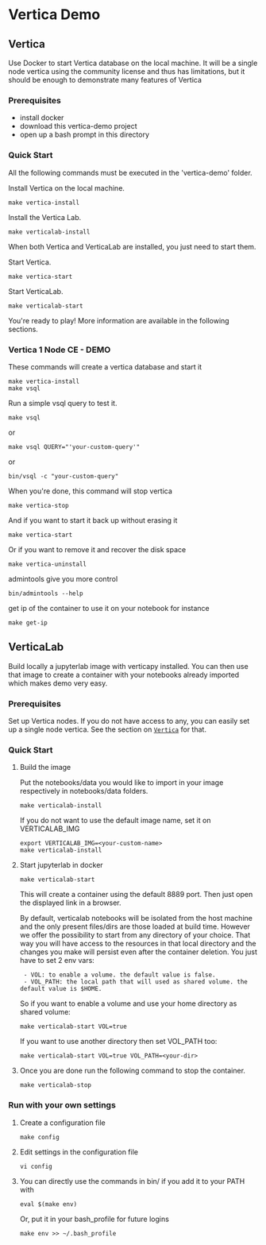 # Vertica Demo

## Vertica
Use Docker to start Vertica database on the local machine.  It will be a
single node vertica using the community license and thus has limitations, but
it should be enough to demonstrate many features of Vertica

### Prerequisites

 * install docker
 * download this vertica-demo project
 * open up a bash prompt in this directory

### Quick Start

All the following commands must be executed in the 'vertica-demo' folder.

Install Vertica on the local machine.
```
make vertica-install
```
Install the Vertica Lab.
```
make verticalab-install
```

When both Vertica and VerticaLab are installed, you just need to start them.

Start Vertica.
```
make vertica-start
```
Start VerticaLab.
```
make verticalab-start
```

You're ready to play! More information are available in the following sections.


### Vertica 1 Node CE - DEMO

These commands will create a vertica database and start it
```
make vertica-install
make vsql
```
Run a simple vsql query to test it.
```
make vsql
```
or
```
make vsql QUERY="'your-custom-query'"
```
or
```
bin/vsql -c "your-custom-query"
```
When you're done, this command will stop vertica
```
make vertica-stop
```
And if you want to start it back up without erasing it
```
make vertica-start
```
Or if you want to remove it and recover the disk space
```
make vertica-uninstall
```
admintools give you more control
```
bin/admintools --help
```
get ip of the container to use it on your notebook for instance
```
make get-ip
```

## VerticaLab

Build locally a jupyterlab image with verticapy installed. You can then use that image to create a container with  your notebooks already imported which makes demo very easy.

### Prerequisites

Set up Vertica nodes. If you do not have access to any, you can easily set up a single node vertica. See the section on [`Vertica`](#Vertica) for that.

### Quick Start

1. Build the image

    Put the notebooks/data you would like to import in your image respectively in notebooks/data folders.
    ```
    make verticalab-install
    ```
    If you do not want to use the default image name, set it on VERTICALAB_IMG
    ```
    export VERTICALAB_IMG=<your-custom-name>
    make verticalab-install
    ```
2. Start jupyterlab in docker

    ```
    make verticalab-start
    ```
    This will create a container using the default 8889 port. Then just open the displayed link in a browser.

    By default, verticalab notebooks will be isolated from the host machine and the only present files/dirs are those loaded at build time. However we offer the possibility to start from any directory of your choice. That way you will have access to the resources in that local directory and the changes you make will persist even after the container deletion. You just have to set 2 env vars:

        - VOL: to enable a volume. the default value is false.
        - VOL_PATH: the local path that will used as shared volume. the default value is $HOME.

    So if you want to enable a volume and use your home directory as shared volume:
    ```
    make verticalab-start VOL=true
    ```
    If you want to use another directory then set VOL_PATH too:
     ```
    make verticalab-start VOL=true VOL_PATH=<your-dir>
    ```

3. Once you are done run the following command to stop the container.
    ```
    make verticalab-stop
    ```

### Run with your own settings

1. Create a configuration file

    ```
    make config
    ```

2. Edit settings in the configuration file

    ```
    vi config
    ```

3.  You can directly use the commands in bin/ if you add it to your PATH with

    ```
    eval $(make env)
    ```
    Or, put it in your bash_profile for future logins
    ```
    make env >> ~/.bash_profile
    ```